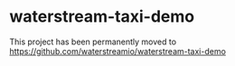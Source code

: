 # waterstream-taxi-demo
This project has been permanently moved to https://github.com/waterstreamio/waterstream-taxi-demo
